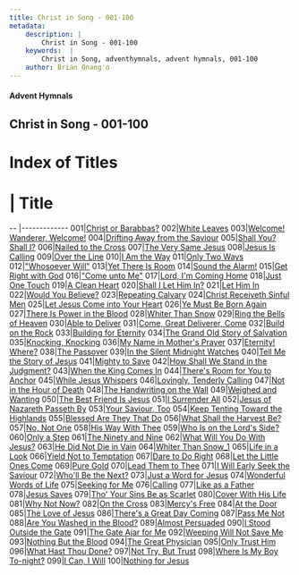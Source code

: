 ```yaml
---
title: Christ in Song - 001-100
metadata:
    description: |
        Christ in Song - 001-100
    keywords:  |
        Christ in Song, adventhymnals, advent hymnals, 001-100
    author: Brian Onang'o
---
```


#### Advent Hymnals
## Christ in Song - 001-100

# Index of Titles
# | Title                        
-- |-------------
001|[Christ or Barabbas?](/christ-in-song/CIS/001-100/001-010/Christ-or-Barabbas)
002|[White Leaves](/christ-in-song/CIS/001-100/001-010/White-Leaves)
003|[Welcome!  Wanderer, Welcome!](/christ-in-song/CIS/001-100/001-010/Welcome!-Wanderer,-Welcome!)
004|[Drifting Away from the Saviour](/christ-in-song/CIS/001-100/001-010/Drifting-Away-from-the-Saviour)
005|[Shall You?  Shall I?](/christ-in-song/CIS/001-100/001-010/Shall-You-Shall-I)
006|[Nailed to the Cross](/christ-in-song/CIS/001-100/001-010/Nailed-to-the-Cross)
007|[The Very Same Jesus](/christ-in-song/CIS/001-100/001-010/The-Very-Same-Jesus)
008|[Jesus Is Calling](/christ-in-song/CIS/001-100/001-010/Jesus-Is-Calling)
009|[Over the Line](/christ-in-song/CIS/001-100/001-010/Over-the-Line)
010|[I Am the Way](/christ-in-song/CIS/001-100/001-010/I-Am-the-Way)
011|[Only Two Ways](/christ-in-song/CIS/001-100/011-020/Only-Two-Ways)
012|["Whosoever Will"](/christ-in-song/CIS/001-100/011-020/"Whosoever-Will")
013|[Yet There Is Room](/christ-in-song/CIS/001-100/011-020/Yet-There-Is-Room)
014|[Sound the Alarm!](/christ-in-song/CIS/001-100/011-020/Sound-the-Alarm!)
015|[Get Right with God](/christ-in-song/CIS/001-100/011-020/Get-Right-with-God)
016|["Come unto Me"](/christ-in-song/CIS/001-100/011-020/"Come-unto-Me")
017|[Lord, I'm Coming Home](/christ-in-song/CIS/001-100/011-020/Lord,-I'm-Coming-Home)
018|[Just One Touch](/christ-in-song/CIS/001-100/011-020/Just-One-Touch)
019|[A Clean Heart](/christ-in-song/CIS/001-100/011-020/A-Clean-Heart)
020|[Shall I Let Him In?](/christ-in-song/CIS/001-100/011-020/Shall-I-Let-Him-In)
021|[Let Him In](/christ-in-song/CIS/001-100/021-030/Let-Him-In)
022|[Would You Believe?](/christ-in-song/CIS/001-100/021-030/Would-You-Believe)
023|[Repeating Calvary](/christ-in-song/CIS/001-100/021-030/Repeating-Calvary)
024|[Christ Receiveth Sinful Men](/christ-in-song/CIS/001-100/021-030/Christ-Receiveth-Sinful-Men)
025|[Let Jesus Come into Your Heart](/christ-in-song/CIS/001-100/021-030/Let-Jesus-Come-into-Your-Heart)
026|[Ye Must Be Born Again](/christ-in-song/CIS/001-100/021-030/Ye-Must-Be-Born-Again)
027|[There Is Power in the Blood](/christ-in-song/CIS/001-100/021-030/There-Is-Power-in-the-Blood)
028|[Whiter Than Snow](/christ-in-song/CIS/001-100/021-030/Whiter-Than-Snow)
029|[Ring the Bells of Heaven](/christ-in-song/CIS/001-100/021-030/Ring-the-Bells-of-Heaven)
030|[Able to Deliver](/christ-in-song/CIS/001-100/021-030/Able-to-Deliver)
031|[Come, Great Deliverer, Come](/christ-in-song/CIS/001-100/031-040/Come,-Great-Deliverer,-Come)
032|[Build on the Rock](/christ-in-song/CIS/001-100/031-040/Build-on-the-Rock)
033|[Building for Eternity](/christ-in-song/CIS/001-100/031-040/Building-for-Eternity)
034|[The Grand Old Story of Salvation](/christ-in-song/CIS/001-100/031-040/The-Grand-Old-Story-of-Salvation)
035|[Knocking, Knocking](/christ-in-song/CIS/001-100/031-040/Knocking,-Knocking)
036|[My Name in Mother's Prayer](/christ-in-song/CIS/001-100/031-040/My-Name-in-Mother's-Prayer)
037|[Eternity!  Where?](/christ-in-song/CIS/001-100/031-040/Eternity!-Where)
038|[The Passover](/christ-in-song/CIS/001-100/031-040/The-Passover)
039|[In the Silent Midnight Watches](/christ-in-song/CIS/001-100/031-040/In-the-Silent-Midnight-Watches)
040|[Tell Me the Story of Jesus](/christ-in-song/CIS/001-100/031-040/Tell-Me-the-Story-of-Jesus)
041|[Mighty to Save](/christ-in-song/CIS/001-100/041-050/Mighty-to-Save)
042|[How Shall We Stand in the Judgment?](/christ-in-song/CIS/001-100/041-050/How-Shall-We-Stand-in-the-Judgment)
043|[When the King Comes In](/christ-in-song/CIS/001-100/041-050/When-the-King-Comes-In)
044|[There's Room for You to Anchor](/christ-in-song/CIS/001-100/041-050/There's-Room-for-You-to-Anchor)
045|[While Jesus Whispers](/christ-in-song/CIS/001-100/041-050/While-Jesus-Whispers)
046|[Lovingly, Tenderly Calling](/christ-in-song/CIS/001-100/041-050/Lovingly,-Tenderly-Calling)
047|[Not in the Hour of Death](/christ-in-song/CIS/001-100/041-050/Not-in-the-Hour-of-Death)
048|[The Handwriting on the Wall](/christ-in-song/CIS/001-100/041-050/The-Handwriting-on-the-Wall)
049|[Weighed and Wanting](/christ-in-song/CIS/001-100/041-050/Weighed-and-Wanting)
050|[The Best Friend Is Jesus](/christ-in-song/CIS/001-100/041-050/The-Best-Friend-Is-Jesus)
051|[I Surrender All](/christ-in-song/CIS/001-100/051-060/I-Surrender-All)
052|[Jesus of Nazareth Passeth By](/christ-in-song/CIS/001-100/051-060/Jesus-of-Nazareth-Passeth-By)
053|[Your Saviour, Too](/christ-in-song/CIS/001-100/051-060/Your-Saviour,-Too)
054|[Keep Tenting Toward the Highlands](/christ-in-song/CIS/001-100/051-060/Keep-Tenting-Toward-the-Highlands)
055|[Blessed Are They That Do](/christ-in-song/CIS/001-100/051-060/Blessed-Are-They-That-Do)
056|[What Shall the Harvest Be?](/christ-in-song/CIS/001-100/051-060/What-Shall-the-Harvest-Be)
057|[No, Not One](/christ-in-song/CIS/001-100/051-060/No,-Not-One)
058|[His Way With Thee](/christ-in-song/CIS/001-100/051-060/His-Way-With-Thee)
059|[Who Is on the Lord's Side?](/christ-in-song/CIS/001-100/051-060/Who-Is-on-the-Lord's-Side)
060|[Only a Step](/christ-in-song/CIS/001-100/051-060/Only-a-Step)
061|[The Ninety and Nine](/christ-in-song/CIS/001-100/061-070/The-Ninety-and-Nine)
062|[What Will You Do With Jesus?](/christ-in-song/CIS/001-100/061-070/What-Will-You-Do-With-Jesus)
063|[He Did Not Die in Vain](/christ-in-song/CIS/001-100/061-070/He-Did-Not-Die-in-Vain)
064|[Whiter Than Snow_1](/christ-in-song/CIS/001-100/061-070/Whiter-Than-Snow_1)
065|[Life in a Look](/christ-in-song/CIS/001-100/061-070/Life-in-a-Look)
066|[Yield Not to Temptation](/christ-in-song/CIS/001-100/061-070/Yield-Not-to-Temptation)
067|[Dare to Do Right](/christ-in-song/CIS/001-100/061-070/Dare-to-Do-Right)
068|[Let the Little Ones Come](/christ-in-song/CIS/001-100/061-070/Let-the-Little-Ones-Come)
069|[Pure Gold](/christ-in-song/CIS/001-100/061-070/Pure-Gold)
070|[Lead Them to Thee](/christ-in-song/CIS/001-100/061-070/Lead-Them-to-Thee)
071|[I Will Early Seek the Saviour](/christ-in-song/CIS/001-100/071-080/I-Will-Early-Seek-the-Saviour)
072|[Who'll Be the Next?](/christ-in-song/CIS/001-100/071-080/Who'll-Be-the-Next)
073|[Just a Word for Jesus](/christ-in-song/CIS/001-100/071-080/Just-a-Word-for-Jesus)
074|[Wonderful Words of Life](/christ-in-song/CIS/001-100/071-080/Wonderful-Words-of-Life)
075|[Seeking for Me](/christ-in-song/CIS/001-100/071-080/Seeking-for-Me)
076|[Calling](/christ-in-song/CIS/001-100/071-080/Calling)
077|[Like as a Father](/christ-in-song/CIS/001-100/071-080/Like-as-a-Father)
078|[Jesus Saves](/christ-in-song/CIS/001-100/071-080/Jesus-Saves)
079|[Tho' Your Sins Be as Scarlet](/christ-in-song/CIS/001-100/071-080/Tho'-Your-Sins-Be-as-Scarlet)
080|[Cover With His Life](/christ-in-song/CIS/001-100/071-080/Cover-With-His-Life)
081|[Why Not Now?](/christ-in-song/CIS/001-100/081-090/Why-Not-Now)
082|[On the Cross](/christ-in-song/CIS/001-100/081-090/On-the-Cross)
083|[Mercy's Free](/christ-in-song/CIS/001-100/081-090/Mercy's-Free)
084|[At the Door](/christ-in-song/CIS/001-100/081-090/At-the-Door)
085|[The Love of Jesus](/christ-in-song/CIS/001-100/081-090/The-Love-of-Jesus)
086|[There's a Great Day Coming](/christ-in-song/CIS/001-100/081-090/There's-a-Great-Day-Coming)
087|[Pass Me Not](/christ-in-song/CIS/001-100/081-090/Pass-Me-Not)
088|[Are You Washed in the Blood?](/christ-in-song/CIS/001-100/081-090/Are-You-Washed-in-the-Blood)
089|[Almost Persuaded](/christ-in-song/CIS/001-100/081-090/Almost-Persuaded)
090|[I Stood Outside the Gate](/christ-in-song/CIS/001-100/081-090/I-Stood-Outside-the-Gate)
091|[The Gate Ajar for Me](/christ-in-song/CIS/001-100/091-100/The-Gate-Ajar-for-Me)
092|[Weeping Will Not Save Me](/christ-in-song/CIS/001-100/091-100/Weeping-Will-Not-Save-Me)
093|[Nothing But the Blood](/christ-in-song/CIS/001-100/091-100/Nothing-But-the-Blood)
094|[The Great Physician](/christ-in-song/CIS/001-100/091-100/The-Great-Physician)
095|[Only Trust Him](/christ-in-song/CIS/001-100/091-100/Only-Trust-Him)
096|[What Hast Thou Done?](/christ-in-song/CIS/001-100/091-100/What-Hast-Thou-Done)
097|[Not Try, But Trust](/christ-in-song/CIS/001-100/091-100/Not-Try,-But-Trust)
098|[Where Is My Boy To-night?](/christ-in-song/CIS/001-100/091-100/Where-Is-My-Boy-To-night)
099|[I Can, I Will](/christ-in-song/CIS/001-100/091-100/I-Can,-I-Will)
100|[Nothing for Jesus](/christ-in-song/CIS/001-100/091-100/Nothing-for-Jesus)